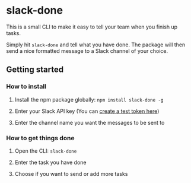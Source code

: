 # slack-done

This is a small CLI to make it easy to tell your team when you finish up tasks. 

Simply hit `slack-done` and tell what you have done. The package will then send a nice formatted message to a Slack channel of your choice.

## Getting started

### How to install
1. Install the npm package globally: `npm install slack-done -g`

2. Enter your Slack API key (You can [create a test token here](https://api.slack.com/docs/oauth-test-tokens))

3. Enter the channel name you want the messages to be sent to

### How to get things done
1. Open the CLI: `slack-done`

2. Enter the task you have done

3. Choose if you want to send or add more tasks
